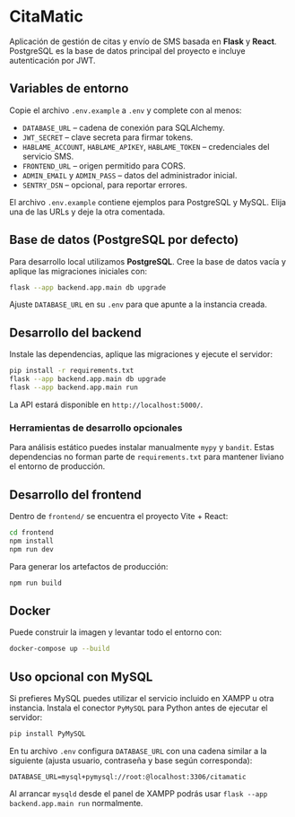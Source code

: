 # CitaMatic

Aplicación de gestión de citas y envío de SMS basada en **Flask** y **React**.
PostgreSQL es la base de datos principal del proyecto e incluye autenticación por JWT.

## Variables de entorno

Copie el archivo `.env.example` a `.env` y complete con al menos:

- `DATABASE_URL` – cadena de conexión para SQLAlchemy.
- `JWT_SECRET` – clave secreta para firmar tokens.
- `HABLAME_ACCOUNT`, `HABLAME_APIKEY`, `HABLAME_TOKEN` – credenciales del servicio SMS.
- `FRONTEND_URL` – origen permitido para CORS.
- `ADMIN_EMAIL` y `ADMIN_PASS` – datos del administrador inicial.
- `SENTRY_DSN` – opcional, para reportar errores.

El archivo `.env.example` contiene ejemplos para PostgreSQL y MySQL. Elija una de las URLs y deje la otra comentada. 
## Base de datos (PostgreSQL por defecto)

Para desarrollo local utilizamos **PostgreSQL**. Cree la base de datos vacía y
aplique las migraciones iniciales con:

```bash
flask --app backend.app.main db upgrade
```

Ajuste `DATABASE_URL` en su `.env` para que apunte a la instancia creada.

## Desarrollo del backend

Instale las dependencias, aplique las migraciones y ejecute el servidor:

```bash
pip install -r requirements.txt
flask --app backend.app.main db upgrade
flask --app backend.app.main run
```

La API estará disponible en `http://localhost:5000/`.

### Herramientas de desarrollo opcionales

Para análisis estático puedes instalar manualmente `mypy` y `bandit`. Estas
dependencias no forman parte de `requirements.txt` para mantener liviano el
entorno de producción.

## Desarrollo del frontend

Dentro de `frontend/` se encuentra el proyecto Vite + React:

```bash
cd frontend
npm install
npm run dev
```

Para generar los artefactos de producción:

```bash
npm run build
```

## Docker

Puede construir la imagen y levantar todo el entorno con:

```bash
docker-compose up --build
```

## Uso opcional con MySQL

Si prefieres MySQL puedes utilizar el servicio incluido en XAMPP u otra
instancia. Instala el conector `PyMySQL` para Python antes de ejecutar el
servidor:

```bash
pip install PyMySQL
```

En tu archivo `.env` configura `DATABASE_URL` con una cadena similar a la
siguiente (ajusta usuario, contraseña y base según corresponda):

```env
DATABASE_URL=mysql+pymysql://root:@localhost:3306/citamatic
```

Al arrancar `mysqld` desde el panel de XAMPP podrás usar `flask --app backend.app.main run` normalmente.

